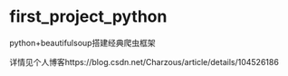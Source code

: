 # first_project_python

python+beautifulsoup搭建经典爬虫框架

详情见个人博客https://blog.csdn.net/Charzous/article/details/104526186
